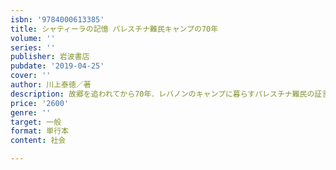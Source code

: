 ```yaml
---
isbn: '9784000613385'
title: シャティーラの記憶 パレスチナ難民キャンプの70年
volume: ''
series: ''
publisher: 岩波書店
pubdate: '2019-04-25'
cover: ''
author: 川上泰徳／著
description: 故郷を追われてから70年．レバノンのキャンプに暮らすパレスチナ難民の証言を通して，苦難の歴史を紡ぎ出す．
price: '2600'
genre: ''
target: 一般
format: 単行本
content: 社会

---
```

